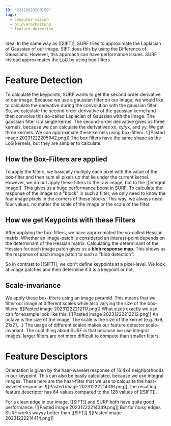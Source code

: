 ```yaml
---
ID: "22122023203159"
tags:
  - computer-vision
  - bildverarbeitung
  - feature-detection
---
```

Idea: In the same way as [[SIFT]], SURF tries to approximate the Laplacian of Gaussian of our image. SIFT does this by using the Difference of Gaussians. However, this approach can have performance issues. SURF instead approximates the LoG by using box-filters.
# Feature Detection
To calculate the keypoints, SURF wants to get the second order derivative of our image. Because we use a gaussian filter on our image, we would like to calculate the derivative during the convolution with the gaussian filter. So, we calculate the second order derivative of the gaussian kernel and then convolve this so-called Laplacian of Gaussian with the image.
The gaussian filter is a single kernel. The second-order derivative gives us three kernels, because we can calculate the derivatives xx, xy/yx, and yy. We get three kernels. We can approximate these kernels using box-filters:
![[Pasted image 20231222205942.png]]
The box filters have the same shape as the LoG kernels, but they are simpler to calculate.
## How the Box-Filters are applied
To apply the filters, we basically multiply each pixel with the value of the box-filter and then sum all pixels up that lie under the current kernel.
However, we do not apply these filters to the raw image, but to the [[Integral Image]]. This gives us a huge performance boost in SURF. To calculate the response of the image to a "block" in such a filter, we only need to know the four image pixels in the corners of these blocks. This way, we always need four values, no matter the scale of the image or the scale of the filter.
## How we get Keypoints with these Filters
After applying the box-filters, we have approximated the so-called Hessian matrix. Whether an image-patch is considered an interest-point depends on the determinant of the Hessian matrix. Calculating the determinant of the Hessian for each image patch gives us a **blob response map**. This shows us the response of each image patch to such a "blob detection".

So in contrast to [[SIFT]], we don't define keypoints at a pixel-level. We look at image patches and then determine if it is a keypoint or not.
## Scale-invariance
We apply these box-filters using an image pyramid. This means that we filter our image at different scales while also varying the size of the box-filters.
![[Pasted image 20231222212117.png]]
What sizes exactly we use can for example look like this:
![[Pasted image 20231222212212.png]]
An octave is the size of the image. The scale is the size of the kernel (e.g. 9x9, 21x21,...)
The usage of different scales makes our feature detector scale-invariant. The cool thing about SURF is that because we use integral images, larger filters are not more difficult to compute than smaller filters.
# Feature Desciptors
Orientation is given by the haar-wavelet response of 16 4x4 neighborhoods in our keypoint. This can also be easily calculated, because we use integral images. These here are the haar-filter that we use to calcualte the haar-wavelet response:
![[Pasted image 20231222214016.png]]
The resulting feature descriptor has 64 values compared to the 128 values of [[SIFT]].

For a clean edge in our image, [[SIFT]] and SURF both have quite good performance:
![[Pasted image 20231222214349.png]]
But for noisy edges SURF works wayyy better than [[SIFT]]
![[Pasted image 20231222214414.png]]
